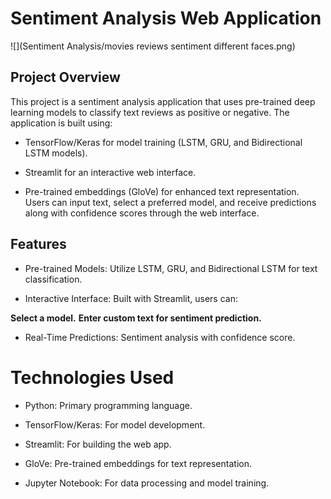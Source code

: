 # Sentiment Analysis Web Application

![](Sentiment Analysis/movies reviews sentiment different faces.png)



## Project Overview

 This project is a sentiment analysis application that uses pre-trained deep learning models to classify text reviews as positive or negative. The application is built using:

* TensorFlow/Keras for model training (LSTM, GRU, and Bidirectional LSTM models).

* Streamlit for an interactive web interface.

* Pre-trained embeddings (GloVe) for enhanced text representation.
Users can input text, select a preferred model, and receive predictions along with confidence scores through the web interface.

## Features

* Pre-trained Models: Utilize LSTM, GRU, and Bidirectional LSTM for text classification.

* Interactive Interface: Built with Streamlit, users can:

**Select a model.**
**Enter custom text for sentiment prediction.**

* Real-Time Predictions: Sentiment analysis with confidence score.

# Technologies Used

* Python: Primary programming language.

* TensorFlow/Keras: For model development. 

* Streamlit: For building the web app.

* GloVe: Pre-trained embeddings for text representation.

* Jupyter Notebook: For data processing and model training.

